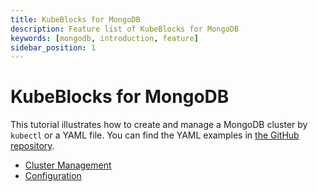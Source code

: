 ```yaml
---
title: KubeBlocks for MongoDB
description: Feature list of KubeBlocks for MongoDB
keywords: [mongodb, introduction, feature]
sidebar_position: 1
---
```


# KubeBlocks for MongoDB

This tutorial illustrates how to create and manage a MongoDB cluster by `kubectl` or a YAML file. You can find the YAML examples in [the GitHub repository](https://github.com/apecloud/kubeblocks/tree/main/examples/mongodb).

* [Cluster Management](./cluster-management/create-and-connect-to-a-mongodb-cluster.md)
* [Configuration](./configuration/configuration.md)
